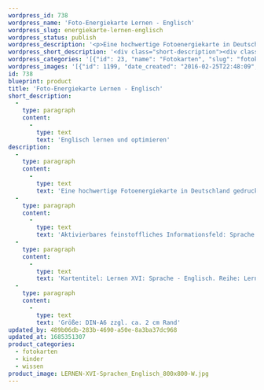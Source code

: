 ```yaml
---
wordpress_id: 738
wordpress_name: 'Foto-Energiekarte Lernen - Englisch'
wordpress_slug: energiekarte-lernen-englisch
wordpress_status: publish
wordpress_description: '<p>Eine hochwertige Fotoenergiekarte in Deutschland gedruckt und in Handarbeit laminiert.  Sie ist in Postkartengröße (DIN-A6) gut zu transportieren und kann auch auf den Körper aufgelegt werden.</p><p>Aktivierbares feinstoffliches Informationsfeld: Sprache - Verständigung - Englisch: Ein Energiefeld der englischen Sprache. Grammatik, Aussprache, ganzheitliches Verständnis und Fühlen der Bedeutung von Wörtern und Sätzen. Sprechen, Schreiben, Hören.</p><p>Kartentitel: Lernen XVI: Sprache - Englisch. Reihe: Lernen (Sprachen lernen)</p><p>Größe: DIN-A6 zzgl. ca. 2 cm Rand<br />Andere Formate sind individuell für Sie innerhalb weniger Tage herstellbar. Bitte kontaktieren Sie uns hierfür unter <a href="mailto:info@elvedenverlag.de">info@elvedenverlag.de</a>.</p><p><a href="https://my.feenbaum.de/anwendung-energiebilder-foto-laminiert/">Anwendungshinweise</a>      <a href="https://my.feenbaum.de/produktinformationen-fotokarten/">Produktinformationen</a></p>'
wordpress_short_description: '<div class="short-description"><div class="std">Englisch lernen und optimieren<br /><em>Hinweis: Das Wasserzeichen „Elveden Verlag Energiebild“ wird nicht mit gedruckt</em></div></div>'
wordpress_categories: '[{"id": 23, "name": "Fotokarten", "slug": "fotokarten"}, {"id": 70, "name": "Kinder", "slug": "kinder"}, {"id": 34, "name": "Wissen", "slug": "wissen"}]'
wordpress_images: '[{"id": 1199, "date_created": "2016-02-25T22:48:09", "date_created_gmt": "2016-02-25T20:48:09", "date_modified": "2016-02-25T22:48:09", "date_modified_gmt": "2016-02-25T20:48:09", "src": "https://my.feenbaum.de/wp-content/uploads/2016/02/LERNEN-XVI-Sprachen_Englisch_800x800-W.jpg", "name": "LERNEN-XVI-Sprachen_Englisch_800x800-W", "alt": ""}]'
id: 738
blueprint: product
title: 'Foto-Energiekarte Lernen - Englisch'
short_description:
  -
    type: paragraph
    content:
      -
        type: text
        text: 'Englisch lernen und optimieren'
description:
  -
    type: paragraph
    content:
      -
        type: text
        text: 'Eine hochwertige Fotoenergiekarte in Deutschland gedruckt und in Handarbeit laminiert.  Sie ist in Postkartengröße (DIN-A6) gut zu transportieren und kann auch auf den Körper aufgelegt werden.'
  -
    type: paragraph
    content:
      -
        type: text
        text: 'Aktivierbares feinstoffliches Informationsfeld: Sprache - Verständigung - Englisch: Ein Energiefeld der englischen Sprache. Grammatik, Aussprache, ganzheitliches Verständnis und Fühlen der Bedeutung von Wörtern und Sätzen. Sprechen, Schreiben, Hören.'
  -
    type: paragraph
    content:
      -
        type: text
        text: 'Kartentitel: Lernen XVI: Sprache - Englisch. Reihe: Lernen (Sprachen lernen)'
  -
    type: paragraph
    content:
      -
        type: text
        text: 'Größe: DIN-A6 zzgl. ca. 2 cm Rand'
updated_by: 489b06db-283b-4690-a50e-8a3ba37dc968
updated_at: 1685351307
product_categories:
  - fotokarten
  - kinder
  - wissen
product_image: LERNEN-XVI-Sprachen_Englisch_800x800-W.jpg
---
```


